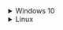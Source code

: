 <details>
  <summary>Windows 10</summary>
  
  ## To Install
  * Install [Git for Windows](https://gitforwindows.org/), accept defaults, change default text editor if desired.
  * Install [Visual Studio 2019](https://visualstudio.microsoft.com/vs/community/), check Desktop development with C++.
  * Install [MariaDB](https://mariadb.org/), use defaults, set a root password.
  * Install [Python 3](https://www.python.org/downloads/), check to add to PATH.
  * [Use a Git client to clone](https://github.com/project-topaz/topaz/wiki/Server-setup-and-maintenance-%5BWindows-10%5D#2-download-the-source-code) from URL https://github.com/project-topaz/topaz.git
  * Open in Explorer, **copy** all files in `topaz/conf/default/` into `topaz/conf/`.
  * Edit the new `login.conf`, `map.conf`, and `search_server.conf` files in `topaz/conf/` and change `mysql_password` to the password set during MariaDB setup.
  * Open the tools folder, shift+right-click, open Powershell.
  * Type:
  ```
  py -3 -m pip install -r requirements.txt
  py -3 dbtool.py
  ```
  * Follow the on-screen instructions.
  * Open the topaz root folder in VS2019.
  * Build the solution in VS2019.
  * Check the [CMake Build Guide](https://github.com/project-topaz/topaz/wiki/CMake-Build-Guide) if you're unsure about the build.

  ## To Update
  * Open the topaz folder in Explorer.
  * Shift+right-click, open Powershell.
  * Type:
  ```
  git stash
  git pull
  git stash pop
  cd tools
  py -3 dbtool.py update
  ```
  * Build the solution in VS2019.
</details>

<details>
  <summary>Linux</summary>
  
  ## To Install
  * Use your package manager to install the following packages or their equivalent (Debian packages listed): 
`g++-8 cmake mariadb-server libmariadbclient-dev libluajit-5.1-dev libzmq3-dev libssl-dev python3 python3-pip git`
  * Type:
  ```
  sudo mysql_secure_installation
  ```
  * Follow the instructions for setting up the DB.
  * Type (changing 'password' to your password of choice):
  ```
  sudo mysql -u root -p -e "CREATE USER 'topaz'@'localhost' IDENTIFIED BY 'password';CREATE DATABASE tpzdb;USE tpzdb;GRANT ALL PRIVILEGES ON tpzdb.* TO 'topaz'@'localhost';"
  git clone --recursive https://github.com/project-topaz/topaz.git
  cd topaz
  cp conf/default/* conf/
  ```
  * Edit the new `login.conf`, `map.conf`, and `search_server.conf` files in `topaz/conf/` and change `mysql_login` and `mysql_password` to the login/password set during MariaDB setup.
  * In the `topaz` dir, type:
  ```
  mkdir build
  cd build
  cmake ..
  make -j $(nproc)
  cd ../tools
  pip3 install -r requirements.txt
  python3 dbtool.py
  ```
  * Select 'Reset DB' and follow the instructions to "reset" the database.

  ## To Update
  * Open the `topaz` dir in a terminal.
  * Type:
  ```
  git stash
  git pull
  git stash pop
  cd build
  cmake ..
  make -j $(nproc)
  cd ../tools
  python3 dbtool.py update
  ```
</details>
